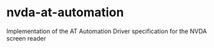 # nvda-at-automation
Implementation of the AT Automation Driver specification for the NVDA screen reader
